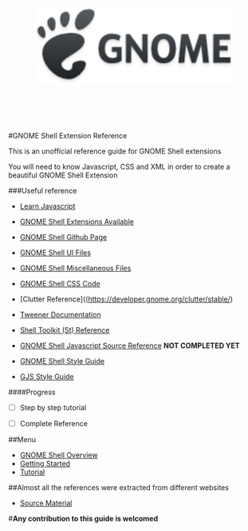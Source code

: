 <h1 align="center">
    <br>
    <img width="400" src="/media/gnome-logo.png" alt="Gnome Shell Extension Reference">
    <br>
    <br>
    <br>
</h1>

#GNOME Shell Extension Reference

This is an unofficial reference guide for GNOME Shell extensions

You will need to know Javascript, CSS and XML in order to create a beautiful GNOME Shell Extension

###Useful reference
- [Learn Javascript](https://developer.mozilla.org/en-US/learn/javascript)
- [GNOME Shell Extensions Available](https://extensions.gnome.org/)

- [GNOME Shell Github Page](https://github.com/GNOME/gnome-shell)
- [GNOME Shell UI Files](https://github.com/GNOME/gnome-shell/tree/master/js/ui)
- [GNOME Shell Miscellaneous Files](https://github.com/GNOME/gnome-shell/tree/master/js/misc)
- [GNOME Shell CSS Code](https://github.com/GNOME/gnome-shell/blob/master/data/theme/gnome-shell.css)

- [Clutter Reference]((https://developer.gnome.org/clutter/stable/)
- [Tweener Documentation](http://hosted.zeh.com.br/tweener/docs/en-us/)
- [Shell Toolkit (St) Reference](https://www.roojs.org/seed/gir-1.2-gtk-3.0/seed/St.html)

* [GNOME Shell Javascript Source Reference](REFERENCE.md) **NOT COMPLETED YET**

* [GNOME Shell Style Guide](https://wiki.gnome.org/Projects/GnomeShell/StyleGuide)
* [GJS Style Guide](https://live.gnome.org/GnomeShell/Gjs_StyleGuide)

####Progress
- [ ] Step by step tutorial
- [ ] Complete Reference


##Menu

* [GNOME Shell Overview](GNOME-SHELL.md)
* [Getting Started](GETTING-STARTED.md)
* [Tutorial](TUTORIAL.md)


##Almost all the references were extracted from different websites
* [Source Material](SOURCES.md)



#**Any contribution to this guide is welcomed**